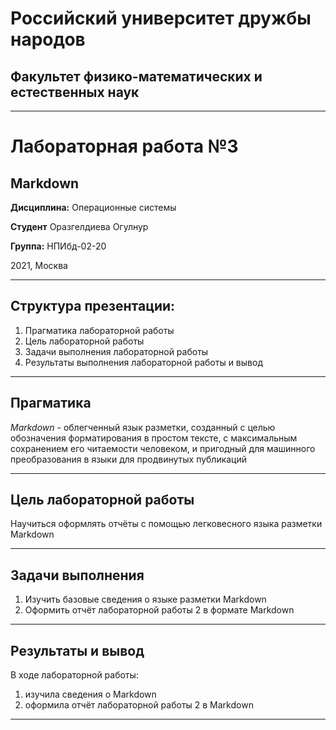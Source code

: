 # Российский университет дружбы народов

## Факультет физико-математических и естественных наук
***
# Лабораторная работа №3
## Markdown
**Дисциплина:** Операционные системы

**Студент** Оразгелдиева Огулнур

**Группа:** НПИбд-02-20

2021, Москва

***

## Структура презентации:

1. Прагматика лабораторной работы
2. Цель лабораторной работы
3. Задачи выполнения лабораторной работы
4. Результаты выполнения лабораторной работы и вывод

***

## Прагматика

*Markdown* - облегченный язык разметки, созданный с целью обозначения форматирования в простом тексте, с максимальным сохранением его читаемости человеком, и пригодный для машинного преобразования в языки для продвинутых публикаций



***

## Цель лабораторной работы

 Научиться оформлять отчёты с помощью легковесного языка разметки Markdown


***

## Задачи выполнения

1. Изучить базовые сведения о языке разметки Markdown
2. Оформить отчёт лабораторной работы 2 в формате  Markdown



***

## Результаты и вывод

В ходе лабораторной работы: 

 1. изучила сведения о Markdown
2.  oформила отчёт лабораторной работы 2 в Markdown


***



